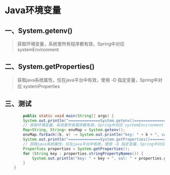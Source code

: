 # Java环境变量



## 一、System.getenv()

> 获取环境变量，系统里所有程序都有效，Spring中对应 systemEnvironment



## 二、System.getProperties()

> 获取java系统属性，仅在java平台中有效，使用 -D 指定变量，Spring中对应 systemProperties



## 三、测试

```java
		public static void main(String[] args) {
        System.out.println("==============System.getenv()==============");
        // 获取环境变量，系统里所有程序都有效，Spring中对应 systemEnvironment
        Map<String, String> envMap = System.getenv();
        envMap.forEach((k, v) -> System.out.println("key: " + k + ", val: " + v));
        System.out.println("==============System.getProperties()==============");
        // 获取java系统属性，仅在java平台中有效，使用 -D 指定变量，Spring中对应 systemProperties
        Properties properties = System.getProperties();
        for (String key : properties.stringPropertyNames()) {
            System.out.println("key: " + key + ", val: " + properties.getProperty(key));
        }
    }
```

